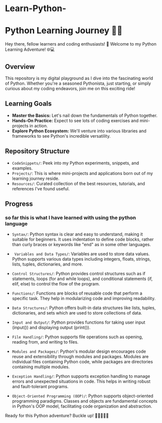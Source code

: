 # Learn-Python-

# Python Learning Journey 🚀🐍

Hey there, fellow learners and coding enthusiasts! 👋 Welcome to my Python Learning Adventure! 🌐💻

## Overview
This repository is my digital playground as I dive into the fascinating world of Python. Whether you're a seasoned Pythonista, just starting, or simply curious about my coding endeavors, join me on this exciting ride!

## Learning Goals
- **Master the Basics:** Let's nail down the fundamentals of Python together.
- **Hands-On Practice:** Expect to see lots of coding exercises and mini-projects in action.
- **Explore Python Ecosystem:** We'll venture into various libraries and frameworks to see Python's incredible versatility.

## Repository Structure
- `CodeSnippets/`: Peek into my Python experiments, snippets, and examples.
- `Projects/`: This is where mini-projects and applications born out of my learning journey reside.
- `Resources/`: Curated collection of the best resources, tutorials, and references I've found useful.


## Progress 

### so far this is what I have learned with using the python language
- `Syntax/`: Python syntax is clear and easy to understand, making it suitable for beginners. It uses indentation to define code blocks, rather than curly braces or keywords like "end" as in some other languages.

- ` Variables and Data Types/`: Variables are used to store data values. Python supports various data types including integers, floats, strings, lists, tuples, dictionaries, and more.

- `Control Structures/`: Python provides control structures such as if statements, loops (for and while loops), and conditional statements (if, elif, else) to control the flow of the program.

- `Functions/`: Functions are blocks of reusable code that perform a specific task. They help in modularizing code and improving readability.

- `Data Structures/`: Python offers built-in data structures like lists, tuples, dictionaries, and sets which are used to store collections of data.

- `Input and Output/`: Python provides functions for taking user input (input()) and displaying output (print()).

- `File Handling/`: Python supports file operations such as opening, reading from, and writing to files.

- `Modules and Packages/`: Python's modular design encourages code reuse and extensibility through modules and packages. Modules are individual files containing Python code, while packages are directories containing multiple modules.

- `Exception Handling/`: Python supports exception handling to manage errors and unexpected situations in code. This helps in writing robust and fault-tolerant programs.

- `Object-Oriented Programming (OOP)/`: Python supports object-oriented programming paradigms. Classes and objects are fundamental concepts in Python's OOP model, facilitating code organization and abstraction.

Ready for this Python adventure? Buckle up! 🚀👩‍💻👨‍💻
